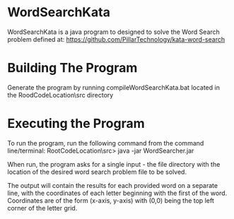 # WordSearchKata

WordSearchKata is a java program to designed to solve the Word Search problem defined at: https://github.com/PillarTechnology/kata-word-search

# Building The Program

Generate the program by running compileWordSearchKata.bat located in the RoodCodeLocation\src directory

# Executing the Program

To run the program, run the following command from the command line/terminal:
    RootCodeLocation\src> java -jar WordSearcher.jar

When run, the program asks for a single input - the file directory with the location of the desired word search problem file to be solved.

The output will contain the results for each provided word on a separate line, with the coordinates of each letter beginning with the first of the word.
Coordinates are of the form (x-axis, y-axis) with (0,0) being the top left corner of the letter grid.

